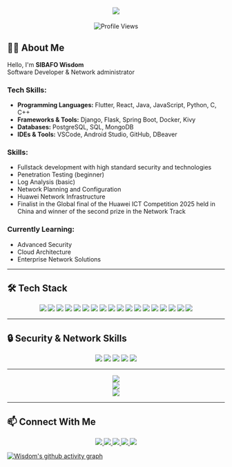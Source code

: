 <h1 align="center">
  <img src="https://readme-typing-svg.herokuapp.com/?lines=Welcome+to+my+Profile!+👋;I'm+a+Software+Developer;Network+Security+Enthusiast&center=true&size=20">
</h1>

<p align="center">
  <img src="https://komarev.com/ghpvc/?username=Swaggie190&color=blueviolet" alt="Profile Views">
</p>

## 👨‍💻 About Me

Hello, I'm **SIBAFO Wisdom**  
Software Developer & Network administrator  

### Tech Skills:
- **Programming Languages:** Flutter, React, Java, JavaScript, Python, C, C++
- **Frameworks & Tools:** Django, Flask, Spring Boot, Docker, Kivy
- **Databases:** PostgreSQL, SQL, MongoDB
- **IDEs & Tools:** VSCode, Android Studio, GitHub, DBeaver

### Skills:
- Fullstack development with high standard security and technologies
- Penetration Testing (beginner)
- Log Analysis (basic)
- Network Planning and Configuration
- Huawei Network Infrastructure
- Finalist in the Global final of the Huawei ICT Competition 2025 held in China and winner of the second prize in the Network Track

### Currently Learning:
- Advanced Security  
- Cloud Architecture
- Enterprise Network Solutions

---

## 🛠️ Tech Stack

<p align="center">
  <img src="https://img.shields.io/badge/Flutter-%2302569B.svg?style=for-the-badge&logo=Flutter&logoColor=white" />
  <img src="https://img.shields.io/badge/react-%2320232a.svg?style=for-the-badge&logo=react&logoColor=%2361DAFB" />
  <img src="https://img.shields.io/badge/java-%23ED8B00.svg?style=for-the-badge&logo=openjdk&logoColor=white" />
  <img src="https://img.shields.io/badge/sql-%2300F0D0.svg?style=for-the-badge&logo=MySQL&logoColor=white" />
  <img src="https://img.shields.io/badge/django-%23092E20.svg?style=for-the-badge&logo=django&logoColor=white" />
  <img src="https://img.shields.io/badge/flask-%23000000.svg?style=for-the-badge&logo=flask&logoColor=white" />
  <img src="https://img.shields.io/badge/springboot-%236DB33F.svg?style=for-the-badge&logo=springboot&logoColor=white" />
  <img src="https://img.shields.io/badge/docker-%2302A2A8.svg?style=for-the-badge&logo=docker&logoColor=white" />
  <img src="https://img.shields.io/badge/kivy-%233A9D23.svg?style=for-the-badge&logo=kivy&logoColor=white" />
  <img src="https://img.shields.io/badge/postgresql-%2341709A.svg?style=for-the-badge&logo=postgresql&logoColor=white" />
  <img src="https://img.shields.io/badge/python-%233B4B5C.svg?style=for-the-badge&logo=python&logoColor=white" />
  <img src="https://img.shields.io/badge/javascript-%23323232.svg?style=for-the-badge&logo=javascript&logoColor=F7DF1E" />
  <img src="https://img.shields.io/badge/c-%2300599C.svg?style=for-the-badge&logo=c&logoColor=white" />
  <img src="https://img.shields.io/badge/cplusplus-%2300599C.svg?style=for-the-badge&logo=cplusplus&logoColor=white" />
  <img src="https://img.shields.io/badge/github-%23121011.svg?style=for-the-badge&logo=github&logoColor=white" />
  <img src="https://img.shields.io/badge/vscode-%23007ACC.svg?style=for-the-badge&logo=visual-studio-code&logoColor=white" />
  <img src="https://img.shields.io/badge/androidstudio-%2300B0B9.svg?style=for-the-badge&logo=androidstudio&logoColor=white" />
  <img src="https://img.shields.io/badge/dbeaver-%2301B7B7.svg?style=for-the-badge&logo=dbeaver&logoColor=white" />
</p>

---

## 🔒 Security & Network Skills

<p align="center">
  <img src="https://img.shields.io/badge/security-pentesting-red?style=for-the-badge" />
  <img src="https://img.shields.io/badge/analysis-logs-blue?style=for-the-badge" />
  <img src="https://img.shields.io/badge/network-planning-green?style=for-the-badge" />
  <img src="https://img.shields.io/badge/huawei-certified-orange?style=for-the-badge" />
  <img src="https://img.shields.io/badge/ict-competition_finalist-yellow?style=for-the-badge" />
</p>

---

<div align="center">
  <img src="https://github-readme-stats.vercel.app/api?username=Swaggie190&show_icons=true&theme=radical" />
</div>

<div align="center">
  <img src="https://github-readme-streak-stats.herokuapp.com/?user=Swaggie190&theme=radical" />
</div>

<div align="center">
  <img src="https://github-readme-stats.vercel.app/api/top-langs/?username=Swaggie190&layout=compact&theme=radical" />
</div>

---

## 📫 Connect With Me

<p align="center">
  <a href="mailto:wisdomsibafo45@gmail.com">
    <img src="https://img.shields.io/badge/Gmail-D14836?style=for-the-badge&logo=gmail&logoColor=white" />
  </a>
  <a href="mailto:wisdom.sibafo@facsciences-uy1.cm">
    <img src="https://img.shields.io/badge/Academic-0078D4?style=for-the-badge&logo=microsoft-outlook&logoColor=white" />
  </a>
  <a href="https://www.linkedin.com/in/sibafo-wisdom-6a35b6293">
    <img src="https://img.shields.io/badge/LinkedIn-0077B5?style=for-the-badge&logo=linkedin&logoColor=white" />
  </a>
  <a href="https://wa.link/5svf45">
    <img src="https://img.shields.io/badge/WhatsApp-25D366?style=for-the-badge&logo=whatsapp&logoColor=white" />
  </a>
  <a href="https://x.com/swaggie_2022">
    <img src="https://img.shields.io/badge/X-%231DA1F2.svg?style=for-the-badge&logo=x&logoColor=white" />
  </a>
</p>

<!-- Activity Graph -->
[![Wisdom's github activity graph](https://github-readme-activity-graph.vercel.app/graph?username=Swaggie190&theme=react-dark)](https://github.com/ashutosh00710/github-readme-activity-graph)
